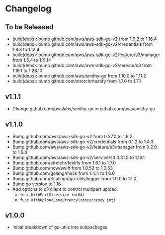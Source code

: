 # Changelog

## To be Released

* build(deps): bump github.com/aws/aws-sdk-go-v2 from 1.9.2 to 1.16.4
* build(deps): bump github.com/aws/aws-sdk-go-v2/credentials from 1.6.3 to 1.12.4
* build(deps): bump github.com/aws/aws-sdk-go-v2/feature/s3/manager from 1.5.4 to 1.11.14
* build(deps): bump github.com/aws/aws-sdk-go-v2/service/s3 from 1.16.1 to 1.26.10
* build(deps): bump github.com/aws/smithy-go from 1.10.0 to 1.11.2
* build(deps): bump github.com/stretchr/testify from 1.7.0 to 1.7.1

## v1.1.1

* Change github.com/awslabs/smithy-go to github.com/aws/smithy-go

## v1.1.0

* Bump github.com/aws/aws-sdk-go-v2 from 0.27.0 to 1.9.2
* Bump github.com/aws/aws-sdk-go-v2/credentials from 0.1.2 to 1.4.3
* Bump github.com/aws/aws-sdk-go-v2/feature/s3/manager from 0.2.0 to 1.5.4
* Bump github.com/aws/aws-sdk-go-v2/service/s3 0.31.0 to 1.16.1
* Bump github.com/stretchr/testify from 1.6.1 to 1.7.0
* Bump github.com/ncw/swift from 1.0.52 to 1.0.53
* Bump github.com/golang/mock from 1.4.4 to 1.6.0
* Bump github.com/Scalingo/go-utils/logger from 1.0.0 to 1.1.0
* Bump go version to 1.16
* Add options to s3 client to control multipart upload:
	* `func WithPartSize(size int64)`
	* `func WithUploadConcurrency(concurrency int)`

## v1.0.0

* Initial breakdown of go-utils into subpackages
